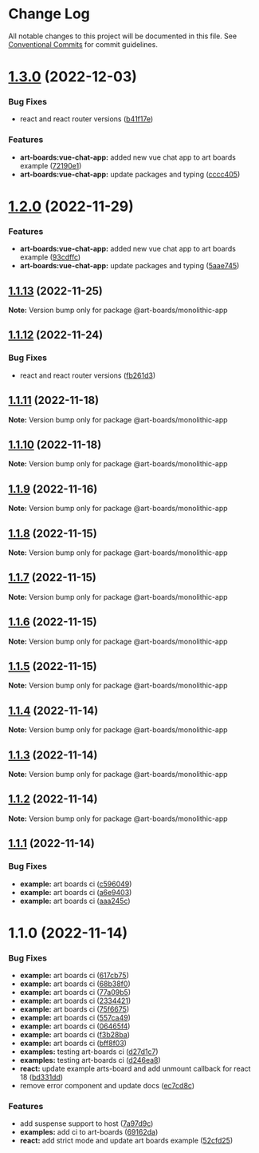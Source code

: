 # Change Log

All notable changes to this project will be documented in this file.
See [Conventional Commits](https://conventionalcommits.org) for commit guidelines.

# [1.3.0](https://github.com/leanjs/leanjs/compare/@art-boards/monolithic-app@1.1.3...@art-boards/monolithic-app@1.3.0) (2022-12-03)

### Bug Fixes

- react and react router versions ([b41f17e](https://github.com/leanjs/leanjs/commit/b41f17e074a78b115849abf7ecf207aa7bab6d54))

### Features

- **art-boards:vue-chat-app:** added new vue chat app to art boards example ([72190e1](https://github.com/leanjs/leanjs/commit/72190e1d95313c1b6e30c699a6bcf8be17d34c0b))
- **art-boards:vue-chat-app:** update packages and typing ([cccc405](https://github.com/leanjs/leanjs/commit/cccc405e035fa09bfc762d13e065c351ddc9539f))

# [1.2.0](https://github.com/leanjs/leanjs/compare/@art-boards/monolithic-app@1.1.13...@art-boards/monolithic-app@1.2.0) (2022-11-29)

### Features

- **art-boards:vue-chat-app:** added new vue chat app to art boards example ([93cdffc](https://github.com/leanjs/leanjs/commit/93cdffc8e45e5541310517f08f4e5463dc410d5d))
- **art-boards:vue-chat-app:** update packages and typing ([5aae745](https://github.com/leanjs/leanjs/commit/5aae745b3853b40917e74e54e87a6062aaddb1b2))

## [1.1.13](https://github.com/leanjs/leanjs/compare/@art-boards/monolithic-app@1.1.12...@art-boards/monolithic-app@1.1.13) (2022-11-25)

**Note:** Version bump only for package @art-boards/monolithic-app

## [1.1.12](https://github.com/leanjs/leanjs/compare/@art-boards/monolithic-app@1.1.11...@art-boards/monolithic-app@1.1.12) (2022-11-24)

### Bug Fixes

- react and react router versions ([fb261d3](https://github.com/leanjs/leanjs/commit/fb261d3de9ce01a503dbb1530ef76aac6fe6fd52))

## [1.1.11](https://github.com/leanjs/leanjs/compare/@art-boards/monolithic-app@1.1.10...@art-boards/monolithic-app@1.1.11) (2022-11-18)

**Note:** Version bump only for package @art-boards/monolithic-app

## [1.1.10](https://github.com/leanjs/leanjs/compare/@art-boards/monolithic-app@1.1.9...@art-boards/monolithic-app@1.1.10) (2022-11-18)

**Note:** Version bump only for package @art-boards/monolithic-app

## [1.1.9](https://github.com/leanjs/leanjs/compare/@art-boards/monolithic-app@1.1.8...@art-boards/monolithic-app@1.1.9) (2022-11-16)

**Note:** Version bump only for package @art-boards/monolithic-app

## [1.1.8](https://github.com/leanjs/leanjs/compare/@art-boards/monolithic-app@1.1.7...@art-boards/monolithic-app@1.1.8) (2022-11-15)

**Note:** Version bump only for package @art-boards/monolithic-app

## [1.1.7](https://github.com/leanjs/leanjs/compare/@art-boards/monolithic-app@1.1.6...@art-boards/monolithic-app@1.1.7) (2022-11-15)

**Note:** Version bump only for package @art-boards/monolithic-app

## [1.1.6](https://github.com/leanjs/leanjs/compare/@art-boards/monolithic-app@1.1.5...@art-boards/monolithic-app@1.1.6) (2022-11-15)

**Note:** Version bump only for package @art-boards/monolithic-app

## [1.1.5](https://github.com/leanjs/leanjs/compare/@art-boards/monolithic-app@1.1.4...@art-boards/monolithic-app@1.1.5) (2022-11-15)

**Note:** Version bump only for package @art-boards/monolithic-app

## [1.1.4](https://github.com/leanjs/leanjs/compare/@art-boards/monolithic-app@1.1.3...@art-boards/monolithic-app@1.1.4) (2022-11-14)

**Note:** Version bump only for package @art-boards/monolithic-app

## [1.1.3](https://github.com/leanjs/leanjs/compare/@art-boards/monolithic-app@1.1.2...@art-boards/monolithic-app@1.1.3) (2022-11-14)

**Note:** Version bump only for package @art-boards/monolithic-app

## [1.1.2](https://github.com/leanjs/leanjs/compare/@art-boards/monolithic-app@1.1.1...@art-boards/monolithic-app@1.1.2) (2022-11-14)

**Note:** Version bump only for package @art-boards/monolithic-app

## [1.1.1](https://github.com/leanjs/leanjs/compare/@art-boards/monolithic-app@1.1.0...@art-boards/monolithic-app@1.1.1) (2022-11-14)

### Bug Fixes

- **example:** art boards ci ([c596049](https://github.com/leanjs/leanjs/commit/c596049d6498635f0338fb0e44ad5d8e1e869d92))
- **example:** art boards ci ([a6e9403](https://github.com/leanjs/leanjs/commit/a6e9403fcdd04e578bd18dc393c6fbca75d3560c))
- **example:** art boards ci ([aaa245c](https://github.com/leanjs/leanjs/commit/aaa245ceeba22c3b5b96bb72db5e11c7fc4a35ae))

# 1.1.0 (2022-11-14)

### Bug Fixes

- **example:** art boards ci ([617cb75](https://github.com/leanjs/leanjs/commit/617cb75f4ddcd8221dc22f336d5191c93c19fae9))
- **example:** art boards ci ([68b38f0](https://github.com/leanjs/leanjs/commit/68b38f0247fdfd471ee38bec95f6f234716df216))
- **example:** art boards ci ([77a09b5](https://github.com/leanjs/leanjs/commit/77a09b552af0be32411a890ec4675e666c1fc51c))
- **example:** art boards ci ([2334421](https://github.com/leanjs/leanjs/commit/2334421271e19960c712a6bb675d69385f9db835))
- **example:** art boards ci ([75f6675](https://github.com/leanjs/leanjs/commit/75f66751bbe553556383ef636a4b2a99aa685867))
- **example:** art boards ci ([557ca49](https://github.com/leanjs/leanjs/commit/557ca49d70b80e796efcf072688f8cdfe554090f))
- **example:** art boards ci ([06465f4](https://github.com/leanjs/leanjs/commit/06465f4477ec5e66a0cf6e0e4c4a0d85f18a11b0))
- **example:** art boards ci ([f3b28ba](https://github.com/leanjs/leanjs/commit/f3b28ba6f1de0fe0680c24f44f90ee389a10d8b6))
- **example:** art boards ci ([bff8f03](https://github.com/leanjs/leanjs/commit/bff8f032387b0646a1930af193a72bfd1c992e4a))
- **examples:** testing art-boards ci ([d27d1c7](https://github.com/leanjs/leanjs/commit/d27d1c768e8e256734b17474e5a2713ef1292eec))
- **examples:** testing art-boards ci ([d246ea8](https://github.com/leanjs/leanjs/commit/d246ea8aad6679f84a6a124923a39115d92f175e))
- **react:** update example arts-board and add unmount callback for react 18 ([bd331dd](https://github.com/leanjs/leanjs/commit/bd331dde0c90afe24e33bb68622ebcc1a45fc605))
- remove error component and update docs ([ec7cd8c](https://github.com/leanjs/leanjs/commit/ec7cd8cb6e747c0fb4bb2da45836ba25bae49786))

### Features

- add suspense support to host ([7a97d9c](https://github.com/leanjs/leanjs/commit/7a97d9c51505eb15a07243157e9a249e3d70085c))
- **examples:** add ci to art-boards ([69162da](https://github.com/leanjs/leanjs/commit/69162da22918acac8c2bd9133b0c1599c899300a))
- **react:** add strict mode and update art boards example ([52cfd25](https://github.com/leanjs/leanjs/commit/52cfd25cb8333b8bb745c7ec47d2e63073774c39))
